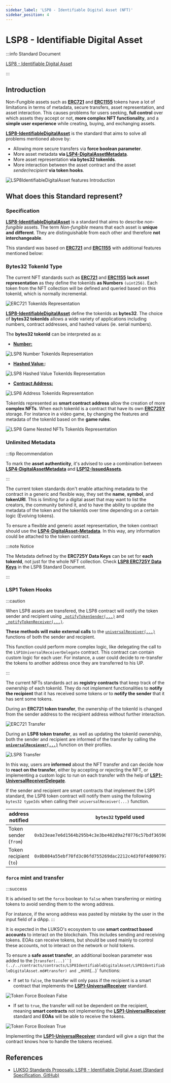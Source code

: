```yaml
---
sidebar_label: 'LSP8 - Identifiable Digital Asset (NFT)'
sidebar_position: 4
---
```


# LSP8 - Identifiable Digital Asset

:::info Standard Document

[LSP8 - Identifiable Digital Asset](https://github.com/lukso-network/LIPs/blob/main/LSPs/LSP-8-IdentifiableDigitalAsset.md)

:::

## Introduction

Non-Fungible assets such as **[ERC721](https://eips.ethereum.org/EIPS/eip-721)** and **[ERC1155](https://eips.ethereum.org/EIPS/eip-1155)** tokens have a lot of limitations in terms of metadata, secure transfers, asset representation, and asset interaction. This causes problems for users seeking, **full control** over which assets they accept or not, **more complex NFT functionality**, and a **simple user experience** while creating, buying, and exchanging assets.

**[LSP8-IdentifiableDigitalAsset](#)** is the standard that aims to solve all problems mentioned above by:

- Allowing more secure transfers via **force boolean parameter**.
- More asset metadata **via [LSP4-DigitalAssetMetadata](./LSP4-Digital-Asset-Metadata.md)**.
- More asset representation **via bytes32 tokenIds**.
- More interaction between the asset contract and the asset _sender/recipient_ **via token hooks**.

![LSP8IdentifiableDigitalAsset features Introduction](/img/standards/lsp8/lsp8-intro.jpeg)

## What does this Standard represent?

### Specification

**[LSP8-IdentifiableDigitalAsset](#)** is a standard that aims to describe _non-fungible_ assets. The term _Non-fungible_ means that each asset is **unique and different**. They are distinguishable from each other and therefore **not interchangeable**.

This standard was based on **[ERC721](https://eips.ethereum.org/EIPS/eip-20)** and **[ERC1155](https://eips.ethereum.org/EIPS/eip-777)** with additional features mentioned below:

### Bytes32 TokenId Type

The current NFT standards such as **[ERC721](https://eips.ethereum.org/EIPS/eip-721)** and **[ERC1155](https://eips.ethereum.org/EIPS/eip-1155)** **lack asset representation** as they define the tokenIds **as Numbers** `(uint256)`. Each token from the NFT collection will be defined and queried based on this tokenId, which is normally incremental.

![ERC721 TokenIds Representation](/img/standards/lsp8/erc721-tokenIds.jpeg)

**[LSP8-IdentifiableDigitalAsset](#)** define the tokenIds as **bytes32**. The choice of **bytes32 tokenIds** allows a wide variety of applications including numbers, contract addresses, and hashed values (ie. serial numbers).

The **bytes32 tokenId** can be interpreted as a:

- <u><b>Number:</b></u>

![LSP8 Number TokenIds Representation](/img/standards/lsp8/lsp8-tokenId-number.jpeg)

- <u><b>Hashed Value:</b></u>:

![LSP8 Hashed Value TokenIds Representation](/img/standards/lsp8/lsp8-tokenId-hashed.jpeg)

- <u><b>Contract Address:</b></u>

![LSP8 Address TokenIds Representation](/img/standards/lsp8/lsp8-tokenId-address.jpeg)

TokenIds represented as **smart contract address** allow the creation of more **complex NFTs**. When each tokenId is a contract that have its own **[ERC725Y](../lsp-background//erc725.md#erc725y---generic-data-keyvalue-store)** storage. For instance in a video game, by changing the features and metadata of the tokenId based on the **game rules**.

![LSP8 Game Nested NFTs TokenIds Representation](/img/standards/lsp8/lsp8-game.jpeg)

### Unlimited Metadata

:::tip Recommendation

To mark the **asset authenticity**, it's advised to use a combination between **[LSP4-DigitalAssetMetadata](./LSP4-Digital-Asset-Metadata.md)** and **[LSP12-IssuedAssets](../universal-profile/lsp12-issued-assets.md)**.

:::

The current token standards don't enable attaching metadata to the contract in a generic and flexible way, they set the **name**, **symbol**, and **tokenURI**. This is limiting for a digital asset that may want to list the creators, the community behind it, and to have the ability to update the metadata of the token and the tokenIds over time depending on a certain logic (Evolving tokens).

To ensure a flexible and generic asset representation, the token contract should use the **[LSP4-DigitalAsset-Metadata](./LSP4-Digital-Asset-Metadata.md)**. In this way, any information could be attached to the token contract.

:::note Notice

The Metadata defined by the **ERC725Y Data Keys** can be set for **each tokenId**, not just for the whole NFT collection. Check **[LSP8 ERC725Y Data Keys](https://github.com/lukso-network/LIPs/blob/main/LSPs/LSP-8-IdentifiableDigitalAsset.md#erc725y-data-keys)** in the LSP8 Standard Document.

:::

### LSP1 Token Hooks

:::caution

When LSP8 assets are transfered, the LSP8 contract will notify the token sender and recipient using [`_notifyTokenSender(...)`](../../contracts/contracts/LSP8IdentifiableDigitalAsset/LSP8IdentifiableDigitalAsset.md#_notifytokensender) and [`_notifyTokenReceiver(...)`](../../contracts/contracts/LSP8IdentifiableDigitalAsset/LSP8IdentifiableDigitalAsset.md#_notifytokenreceiver).

**These methods will make external calls** to the [`universalReceiver(...)`](../../contracts/contracts/LSP0ERC725Account/LSP0ERC725Account.md#universalreceiver) functions of both the sender and recipient.

This function could perform more complex logic, like delegating the call to the `LSP1UniversalReceiverDelegate` contract. This contract can contain custom logic for each user. For instance, a user could decide to re-transfer the tokens to another address once they are transferred to his UP.

:::

The current NFTs standards act as **registry contracts** that keep track of the ownership of each tokenId. They do not implement functionalities to **notify the recipient** that it has received some tokens or to **notify the sender** that it has sent some tokens.

During an **ERC721 token transfer**, the ownership of the tokenId is changed from the sender address to the recipient address without further interaction.

![ERC721 Transfer](/img/standards/lsp8/erc721-transfer.jpeg)

During an **LSP8 token transfer**, as well as updating the tokenId ownership, both the sender and recipient are informed of the transfer by calling the **[`universalReceiever(...)`](../generic-standards/lsp1-universal-receiver.md#lsp1---universal-receiver)** function on their profiles.

![LSP8 Transfer](/img/standards/lsp8/lsp8-transfer.jpeg)

In this way, users are **informed** about the NFT transfer and can decide how to **react on the transfer**, either by accepting or rejecting the NFT, or implementing a custom logic to run on each transfer with the help of **[LSP1-UniversalReceiverDelegate](../generic-standards/lsp1-universal-receiver-delegate.md)**.

If the sender and recipient are smart contracts that implement the LSP1 standard, the LSP8 token contract will notify them using the following `bytes32 typeIds` when calling their `universalReceiver(...)` function.

| address notified       | `bytes32` typeId used                                                | description                                     |
| ---------------------- | -------------------------------------------------------------------- | ----------------------------------------------- |
| Token sender (`from`)  | `0xb23eae7e6d1564b295b4c3e3be402d9a2f0776c57bdf365903496f6fa481ab00` | `keccak256('LSP8Tokens_SenderNotification')`    |
| Token recipient (`to`) | `0x0b084a55ebf70fd3c06fd755269dac2212c4d3f0f4d09079780bfa50c1b2984d` | `keccak256('LSP8Tokens_RecipientNotification')` |

### `force` mint and transfer

:::success

It is advised to set the `force` boolean to `false` when transferring or minting tokens to avoid sending them to the wrong address.

For instance, if the wrong address was pasted by mistake by the user in the input field of a dApp.
:::

It is expected in the LUKSO's ecosystem to use **smart contract based accounts** to interact on the blockchain. This includes sending and receiving tokens. EOAs can receive tokens, but should be used mainly to control these accounts, not to interact on the network or hold tokens.

To ensure a **safe asset transfer**, an additional boolean parameter was added to the [`transfer(...)``](../../contracts/contracts/LSP8IdentifiableDigitalAsset/LSP8IdentifiableDigitalAsset.md#transfer) and `_mint(...)` functions:

- If set to `false`, the transfer will only pass if the recipient is a smart contract that implements the **[LSP1-UniversalReceiver](../generic-standards/lsp1-universal-receiver.md)** standard.

![Token Force Boolean False](/img/standards/lsp7/tokens-force-false.jpeg)

- If set to `true`, the transfer will not be dependent on the recipient, meaning **smart contracts** not implementing the **[LSP1-UniversalReceiver](../generic-standards/lsp1-universal-receiver.md)** standard and **EOAs** will be able to receive the tokens.

![Token Force Boolean True](/img/standards/lsp7/tokens-force-true.jpeg)

Implementing the **[LSP1-UniversalReceiver](../generic-standards/lsp1-universal-receiver.md)** standard will give a sign that the contract knows how to handle the tokens received.

## References

- [LUKSO Standards Proposals: LSP8 - Identifiable Digital Asset (Standard Specification, GitHub)](https://github.com/lukso-network/LIPs/blob/main/LSPs/LSP-8-IdentifiableDigitalAsset.md)
